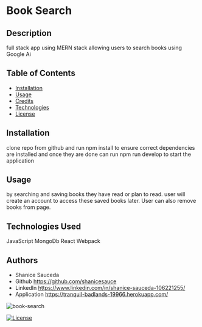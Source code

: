 # Book Search


## Description
    
full stack app using MERN stack allowing users to search books using Google Ai
    
    
## Table of Contents
        
- [Installation](#installation)
- [Usage](#usage)
- [Credits](#authors)
- [Technologies](#technologies)
- [License](#license)

## Installation
clone repo from github and run npm install to ensure correct dependencies are installed and once they are done can run npm run develop to start the application

## Usage
by searching and saving books they have read or plan to read. user will create an account to access these saved books later. User can also remove books from page.

## Technologies Used
JavaScript 
 MongoDb 
 React 
 Webpack

## Authors
- Shanice Sauceda
- Github https://github.com/shanicesauce
- LinkedIn https://www.linkedin.com/in/shanice-sauceda-106221255/
- Application https://tranquil-badlands-19966.herokuapp.com/

![book-search](https://user-images.githubusercontent.com/107827563/206386364-2825f380-1709-4081-946b-9769e7ba8dcb.png)


[![License](https://img.shields.io/badge/License-ISC-blue.svg)](https://opensource.org/licenses/ISC)
 
